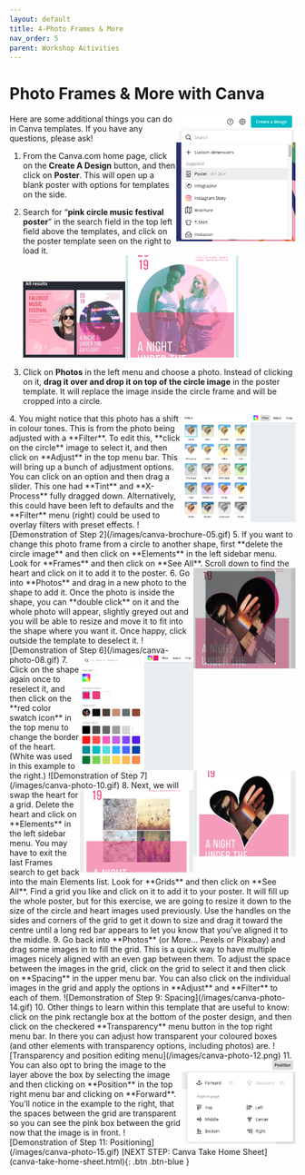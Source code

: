 ```yaml
---
layout: default
title: 4-Photo Frames & More
nav_order: 5
parent: Workshop Activities
---
```

# Photo Frames & More with Canva
<img src="images//canva-photo-01.png" style="float:right;width:210px;" alt="create a design button, select poster."> 
Here are some additional things you can do in Canva templates. If you have any questions, please ask! 

1. From the Canva.com home page, click on the **Create A Design** button, and then click on **Poster**. This will open up a blank poster with options for templates on the side. 

2. Search for “**pink circle music festival poster**” in the search field in the top left field above the templates, and click on the poster template seen on the right to load it.<br>
<img src="images//canva-photo-02.png" style="width:180px;" alt="poster template."><img src="images//canva-photo-03.png" style="width:200px;" alt="changing the circle image."> 

3. Click on **Photos** in the left menu and choose a photo. Instead of clicking on it, **drag it over and drop it on top of the circle image** in the poster template. It will replace the image inside the circle frame and will be cropped into a circle.<br>
  <img src="images//canva-photo-04.png" style="float:right;width:200px;" alt="colour filters.">
4. You might notice that this photo has a shift in colour tones. This is from the photo being adjusted with a **Filter**. To edit this, **click on the circle** image to select it, and then click on **Adjust** in the top menu bar. This will bring up a bunch of adjustment options. You can click on an option and then drag a slider. This one had **Tint** and **X-Process** fully dragged down. Alternatively, this could have been left to defaults and the **Filter** menu (right) could be used to overlay filters with preset effects. 
![Demonstration of Step 2](/images/canva-brochure-05.gif)
5. If you want to change this photo frame from a circle to another shape, first **delete the circle image** and then click on **Elements** in the left sidebar menu. Look for **Frames** and then click on **See All**. Scroll down to find the heart and click on it to add it to the poster. 
  <img src="images//canva-photo-06.png" style="float:right;width:180px;" alt="Changing photo frame.">
6. Go into **Photos** and drag in a new photo to the shape to add it. Once the photo is inside the shape, you can **double click** on it and the whole photo will appear, slightly greyed out and you will be able to resize and move it to fit into the shape where you want it. Once happy, click outside the template to deselect it. 
  ![Demonstration of Step 6](/images/canva-photo-08.gif)
  <img src="images//canva-photo-07.png" style="float:right;width:200px;" alt="Editing colour palette.">
7. Click on the shape again once to reselect it, and then click on the **red color swatch icon** in the top menu to change the border of the heart. (White was used in this example to the right.)
  <img src="images//canva-photo-09.png" style="float:right;width:180px;" alt="Heart border.">
 ![Demonstration of Step 7](/images/canva-photo-10.gif)
  <img src="images//canva-photo-11.png" style="float:right;width:200px;" alt="Grid frame.">
8. Next, we will swap the heart for a grid. Delete the heart and click on **Elements** in the left sidebar menu. You may have to exit the last Frames search to get back into the main Elements list. Look for **Grids** and then click on **See All**. Find a grid you like and click on it to add it to your poster. It will fill up the whole poster, but for this exercise, we are going to resize it down to the size of the circle and heart images used previously. Use the handles on the sides and corners of the grid to get it down to size and drag it toward the centre until a long red bar appears to let you know that you’ve aligned it to the middle. 
9. Go back into **Photos** (or More… Pexels or Pixabay) and drag some images in to fill the grid. This is a quick way to have multiple images nicely aligned with an even gap between them. To adjust the space between the images in the grid, click on the grid to select it and then click on **Spacing** in the upper menu bar. You can also click on the individual images in the grid and apply the options in **Adjust** and **Filter** to each of them. 
 ![Demonstration of Step 9: Spacing](/images/canva-photo-14.gif)
10. Other things to learn within this template that are useful to know: click on the pink rectangle box at the bottom of the poster design, and then click on the checkered **Transparency** menu button in the top right menu bar. In there you can adjust how transparent your coloured boxes (and other elements with transparency options, including photos) are. 
  ![Transparency and position editing menu](/images/canva-photo-12.png)
      <img src="images//canva-photo-13.png" style="float:right;width:200px;" alt="Another position editing menu.">
11. You can also opt to bring the image to the layer above the box by selecting the image and then clicking on **Position** in the top right menu bar and clicking on **Forward**. You’ll notice in the example to the right, that the spaces between the grid are transparent so you can see the pink box between the grid now that the image is in front.
  ![Demonstration of Step 11: Positioning](/images/canva-photo-15.gif)
[NEXT STEP: Canva Take Home Sheet](canva-take-home-sheet.html){: .btn .btn-blue }
